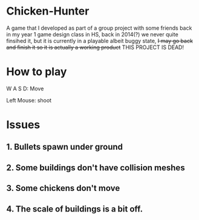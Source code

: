 # Chicken-Hunter

A game that I developed as part of a group project with some friends back in my year 1 game design class in HS, back in 2014(?) we never quite finsihed it, but it is currently in a playable albeit buggy state, ~~I may go back and finish it so it is actually a working product~~ THIS PROJECT IS DEAD!

# How to play
W A S D: Move

Left Mouse: shoot

# Issues

## 1. Bullets spawn under ground


## 2. Some buildings don't have collision meshes


## 3. Some chickens don't move


## 4. The scale of buildings is a bit off.


